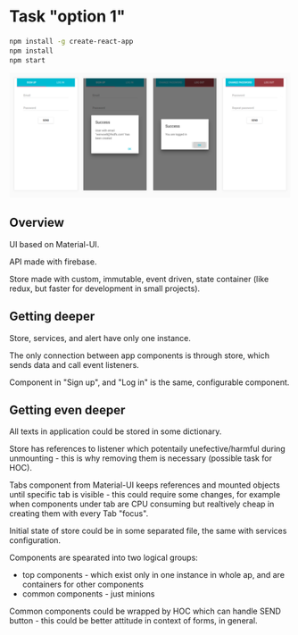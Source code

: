 # Task "option 1"

```sh
npm install -g create-react-app
npm install
npm start
```

![](screen.png)

## Overview

UI based on Material-UI.

API made with firebase.

Store made with custom, immutable, event driven, state container (like redux, but faster for development in small projects).

## Getting deeper

Store, services, and alert have only one instance.

The only connection between app components is through store, which sends data and call event listeners.

Component in "Sign up", and "Log in" is the same, configurable component.


## Getting even deeper

All texts in application could be stored in some dictionary.

Store has references to listener which potentaily unefective/harmful during unmounting - this is why removing them is necessary (possible task for HOC).

Tabs component from Material-UI keeps references and mounted objects until specific tab is visible - this could require some changes, for example when components under tab are CPU consuming but realtively cheap in creating them with every Tab "focus".

Initial state of store could be in some separated file, the same with services configuration.

Components are spearated into two logical groups:
* top components - which exist only in one instance in whole ap, and are containers for other components
* common components - just minions

Common components could be wrapped by HOC which can handle SEND button - this could be better attitude in context of forms, in general.